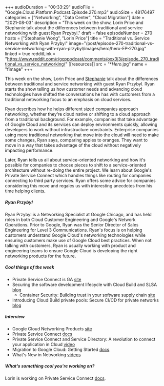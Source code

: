 +++
audioDuration = "00:33:29"
audioFile = "Google.Cloud.Platform.Podcast.Episode.270.mp3"
audioSize = 48176497
categories = ["Networking", "Data Center", "Cloud Migration"]
date = "2021-08-03"
description = "This week on the show, Lorin Price and Stephanie talk about the differences between traditional and service networking with guest Ryan Przybyl."
draft = false
episodeNumber = 270
hosts = ["Stephanie Wong", "Lorin Price"]
title = "Traditional vs. Service Networking with Ryan Przybyl"
image="/post/episode-270-traditional-vs-service-networking-with-ryan-przybyl/images/hero/hero-EP-270.jpg"
linked = true
redditLink = "https://www.reddit.com/r/gcppodcast/comments/oxx3j3/episode_270_traditional_vs_service_networking/"
[[resources]]
  src = "**Hero*.jpg"
  name = "fimage"
+++

This week on the show, Lorin Price and [Stephanie](https://twitter.com/stephr_wong) talk about the differences between traditional and service networking with guest Ryan Przybyl. Ryan starts the show telling us how customer needs and advancing cloud technologies have shifted the conversations he has with customers from a traditional networking focus to an emphasis on cloud services.

Ryan describes how he helps different sized companies approach networking, whether they're cloud native or shifting to a cloud approach from a traditional background. For example, companies that take advantage of Google Cloud and its services can deploy environments quickly, allowing developers to work without infrastructure constraints. Enterprise companies using more traditional networking that move into the cloud will need to make some changes, Ryan says, comparing apples to oranges. They want to move in a way that takes advantage of the cloud without negatively impacting performance.

Later, Ryan tells us all about service-oriented networking and how it's possible for companies to choose pieces to shift to a service-oriented architecture without re-doing the entire project. We learn about Google's Private Service Connect which handles things like routing for companies connecting to third party services. Ryan offers some advice for companies considering this move and regales us with interesting anecdotes from his time helping clients.

##### Ryan Przybyl

Ryan Przybyl is a Networking Specialist at Google Chicago, and has held roles in both Cloud Customer Engineering and Google's Network Operations. Prior to Google, Ryan was the Senior Director of Sales Engineering for Level 3 Communications. Ryan's focus is on helping customers understand Google Cloud's networking technologies while ensuring customers make use of Google Cloud best practices. When not talking with customers, Ryan is usually working with product and engineering teams to ensure Google Cloud is developing the right networking products for the future.

##### Cool things of the week

* Private Service Connect is GA [site](https://cloud.google.com/vpc/docs/private-service-connect)
* Securing the software development lifecycle with Cloud Build and SLSA [blog](https://cloud.google.com/blog/products/devops-sre/google-introduces-slsa-framework)
     * Container Security: Building trust in your software supply chain [site](https://cloudonair.withgoogle.com/events/container-security?utm_source=google&utm_medium=blog&utm_campaign=FY21-Q3-northam-NA1102-onlineevent-er-container_security&utm_content=gc_podcast)
* Introducing Cloud Build private pools: Secure CI/CD for private networks [blog](https://cloud.google.com/blog/products/devops-sre/cloud-build-private-pools-offers-cicd-for-private-networks)

##### Interview

* Google Cloud Networking Products [site](https://cloud.google.com/products/networking)
* Private Service Connect [docs](https://cloud.google.com/vpc/docs/private-service-connect)
* Private Service Connect and Service Directory: A revolution to connect your application in Cloud [video](https://www.youtube.com/watch?v=TYumathiFRI)
* Migration to Google Cloud: Getting Started [docs](https://cloud.google.com/architecture/migration-to-gcp-getting-started)
* What's New in Networking [videos](https://www.youtube.com/playlist?list=PLIivdWyY5sqK_yw5KHsGVYd--ZCIoUwEM)

##### What's something cool you're working on?

Lorin is working on Private Service Connect [docs](https://cloud.google.com/vpc/docs/private-service-connect).
